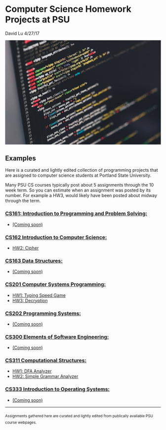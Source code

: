 Computer Science Homework Projects at PSU
========
David Lu
4/27/17

![code](code.jpg)

Examples
------
Here is a curated and lightly edited collection of programming projects that are assigned to computer science students at Portland State University.

Many PSU CS courses typically post about 5 assignments through the 10 week term. So you can estimate when an assignment was posted by its number. For example a HW3, would likely have been posted about midway through the term.


  ### [CS161: Introduction to Programming and Problem Solving:](https://www.pdx.edu/computer-science/cs161)

  * [(Coming soon)](Projects.html)



  ### [CS162 Introduction to Computer Science:](https://www.pdx.edu/computer-science/cs162)
  * [HW2: Cipher](Projects/Cipher.html)


  ### [CS163 Data Structures:](https://www.pdx.edu/computer-science/cs163)
  * [(Coming soon)](Projects.html)


  ### [CS201 Computer Systems Programming:](https://www.pdx.edu/computer-science/cs201)
  * [HW1: Typing Speed Game](Projects/Typing_Speed_Game.html)
  * [HW3: Decryption](Projects/Decryption.html)


  ### [CS202 Programming Systems:](https://www.pdx.edu/computer-science/cs202)
  * [(Coming soon)](Projects.html)


  ### [CS300 Elements of Software Engineering:](https://www.pdx.edu/computer-science/cs300)
  * [(Coming soon)](Projects.html)


  ### [CS311 Computational Structures:](https://www.pdx.edu/computer-science/cs311)
  * [HW1: DFA Analyzer](Projects/DFA_Analyzer.html)
  * [HW2: Simple Grammar Analyzer](Projects/Simple_Grammar_Analyzer.html)


  ### [CS333 Introduction to Operating Systems:](https://www.pdx.edu/computer-science/cs333)
  * [(Coming soon)](Projects.html)
  -----
  <sub> Assignments gathered here are curated and lightly edited from publically available PSU course webpages.
